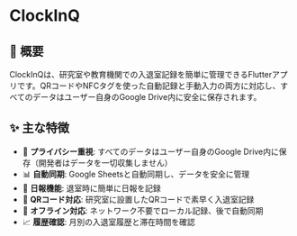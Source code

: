 # ClockInQ

## 📱 概要

ClockInQは、研究室や教育機関での入退室記録を簡単に管理できるFlutterアプリです。QRコードやNFCタグを使った自動記録と手動入力の両方に対応し、すべてのデータはユーザー自身のGoogle Drive内に安全に保存されます。

## ✨ 主な特徴

- 🔐 **プライバシー重視**: すべてのデータはユーザー自身のGoogle Drive内に保存（開発者はデータを一切収集しません）
- 📊 **自動同期**: Google Sheetsと自動同期し、データを安全に管理
- 📝 **日報機能**: 退室時に簡単に日報を記録
- 📱 **QRコード対応**: 研究室に設置したQRコードで素早く入退室記録
- 🔔 **オフライン対応**: ネットワーク不要でローカル記録、後で自動同期
- 📈 **履歴確認**: 月別の入退室履歴と滞在時間を確認
